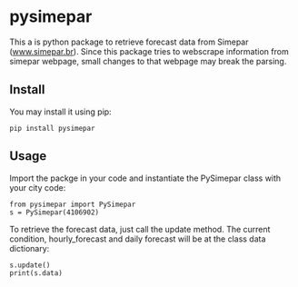 # pysimepar

This a is python package to retrieve forecast data from Simepar (www.simepar.br). Since this package
tries to webscrape information from simepar webpage, small changes to that webpage may
break the parsing.


## Install

You may install it using pip:

    pip install pysimepar

## Usage

Import the packge in your code and instantiate the PySimepar class with your city code:

    from pysimepar import PySimepar
    s = PySimepar(4106902)

To retrieve the forecast data, just call the update method. The current condition, hourly_forecast and daily 
forecast will be at the class data dictionary:

    s.update()
    print(s.data)
